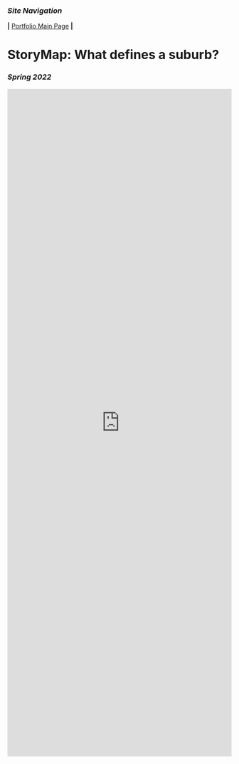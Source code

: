 ### *Site Navigation*
**|**  [Portfolio Main Page](/README.md)  **|** 
# StoryMap: What defines a suburb?
### *Spring 2022*

<iframe src="https://storymaps.arcgis.com/stories/65f3f3278581403598f329cd0148a4f1?header" width="100%" height="1500px" frameborder="0" allowfullscreen allow="geolocation"></iframe>

